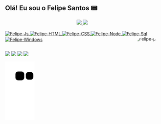 ## Olá! Eu sou o Felipe Santos 📟
<div align="center">
  <a href="https://github.com/felipessantos87">
  <img height="180em" src="https://github-readme-stats.vercel.app/api?username=felipessantos87&show_icons=true&theme=dracula&include_all_commits=true&count_private=true"/>
  <img height="180em" src="https://github-readme-stats.vercel.app/api/top-langs/?username=felipessantos87&layout=compact&langs_count=7&theme=dracula"/>
</div>
<div style="display: inline_block"><br>
  <img align="center" alt="Felipe-Js"src="https://img.shields.io/badge/JavaScript-323330?style=for-the-badge&logo=javascript&logoColor=F7DF1E">
  <img align="center" alt="Felipe-HTML" src="https://img.shields.io/badge/HTML-239120?style=for-the-badge&logo=html5&logoColor=white">
  <img align="center" alt="Felipe-CSS" src="https://img.shields.io/badge/CSS3-1572B6?style=for-the-badge&logo=css3&logoColor=white">
  <img align="center" alt="Felipe-Node" src="https://img.shields.io/badge/Node.js-43853D?style=for-the-badge&logo=node.js&logoColor=white">
  <img align="center" alt="Felipe-Sql" src="https://img.shields.io/badge/MySQL-00000F?style=for-the-badge&logo=mysql&logoColor=white"">
  <img align="center" alt="Felipe-Windows" src="https://img.shields.io/badge/Microsoft-666666?style=for-the-badge&logo=microsoft&logoColor=white">
  <img align="right" alt="Felipe-pic" height="150" style="border-radius:50px;" src="https://www.gifcen.com/dragon-ball-z-gif-4-3/">
</div>
  
  ##
 
<div> 
  <a href="https://www.linkedin.com/in/felipessantos87/" target="_blank"><img src="https://img.shields.io/badge/-LinkedIn-%230077B5?style=for-the-badge&logo=linkedin&logoColor=white" target="_blank"></a>
  <a href = "mailto:lipe.silva.santos@gmail.com"><img src="https://img.shields.io/badge/-Gmail-%23333?style=for-the-badge&logo=gmail&logoColor=white" target="_blank"></a>
  <a href="https://www.instagram.com/felipe.santos.87/" target="_blank"><img src="https://img.shields.io/badge/-Instagram-%23E4405F?style=for-the-badge&logo=instagram&logoColor=white" target="_blank"></a>
  <a href="https://wa.me/5528999287154/" target="_blank"><img src="https://img.shields.io/badge/WhatsApp-25D366?style=for-the-badge&logo=whatsapp&logoColor=white" target="_blank"></a> 
 
  ![Snake animation](https://github.com/rafaballerini/rafaballerini/blob/output/github-contribution-grid-snake.svg)
 
</div>
